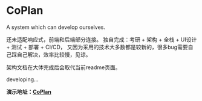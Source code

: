 # CoPlan
A system which can develop ourselves.

还未适配响应式，前端和后端部分连接。
独自完成：考研 + 架构 + 全栈 + UI设计 + 测试 + 部署 + CI/CD，
又因为采用的技术大多数都是较新的，很多bug需要自己踩自己解决，效率比较慢，见谅。

架构文档在大体完成后会取代当前readme页面。

developing...

**演示地址：[CoPlan](http://mingxuan3569.xyz)**
